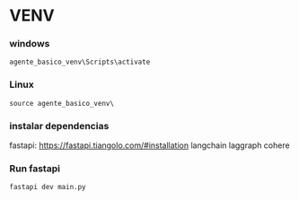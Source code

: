 
# VENV

### windows
```
agente_basico_venv\Scripts\activate
```

### Linux
```
source agente_basico_venv\
```

### instalar dependencias

fastapi: https://fastapi.tiangolo.com/#installation
langchain
laggraph
cohere



### Run fastapi
```
fastapi dev main.py
```